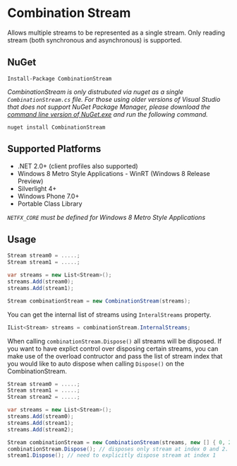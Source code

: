 # Combination Stream

Allows multiple streams to be represented as a single stream. Only reading stream (both synchronous and asynchronous)
is supported.

## NuGet

```
Install-Package CombinationStream
```

*CombinationStream is only distrubuted via nuget as a single `CombinationStream.cs` file. 
For those using older versions of Visual Studio that does not support NuGet Package Manager, 
please download the [command line version of NuGet.exe](http://nuget.codeplex.com/releases/view/58939) and 
run the following command.*

    nuget install CombinationStream
    
## Supported Platforms
* .NET 2.0+ (client profiles also supported)
* Windows 8 Metro Style Applications - WinRT (Windows 8 Release Preview)
* Silverlight 4+
* Windows Phone 7.0+
* Portable Class Library

*`NETFX_CORE` must be defined for Windows 8 Metro Style Applications*

## Usage

```csharp
Stream stream0 = .....;
Stream stream1 = .....;

var streams = new List<Stream>();
streams.Add(stream0);
streams.Add(stream1);

Stream combinationStream = new CombinationStream(streams);
```

You can get the internal list of streams using `InteralStreams` property.

```csharp
IList<Stream> streams = combinationStream.InternalStreams;
```

When calling `combinationStream.Dispose()` all streams will be disposed. If you want to have explict control over 
disposing certain streams, you can make use of the overload contructor and pass the list of stream index that you 
would like to auto dispose when calling `Dispose()` on the CombinationStream.


```csharp
Stream stream0 = .....;
Stream stream1 = .....;
Stream stream2 = .....;

var streams = new List<Stream>();
streams.Add(stream0);
streams.Add(stream1);
streams.Add(stream2);

Stream combinationStream = new CombinationStream(streams, new [] { 0, 2 });
combinationStream.Dispose(); // disposes only stream at index 0 and 2.
stream1.Dispose(); // need to explicitly dispose stream at index 1
```
